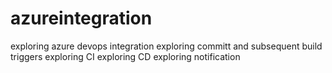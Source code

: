 # azureintegration
exploring azure devops integration
exploring committ and subsequent build triggers
exploring CI
exploring CD
exploring notification
